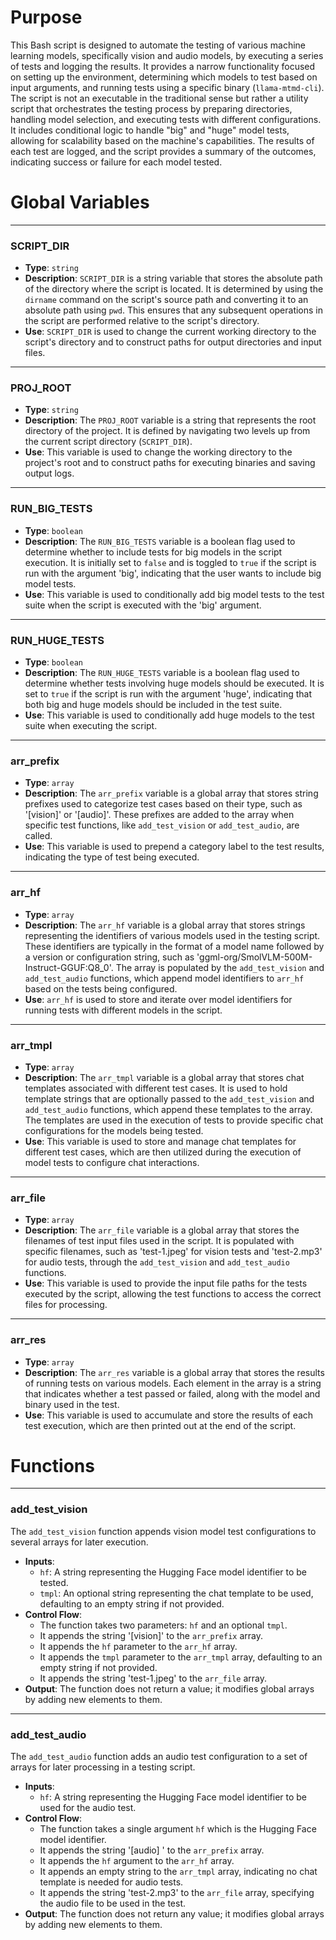 # Purpose
This Bash script is designed to automate the testing of various machine learning models, specifically vision and audio models, by executing a series of tests and logging the results. It provides a narrow functionality focused on setting up the environment, determining which models to test based on input arguments, and running tests using a specific binary (`llama-mtmd-cli`). The script is not an executable in the traditional sense but rather a utility script that orchestrates the testing process by preparing directories, handling model selection, and executing tests with different configurations. It includes conditional logic to handle "big" and "huge" model tests, allowing for scalability based on the machine's capabilities. The results of each test are logged, and the script provides a summary of the outcomes, indicating success or failure for each model tested.
# Global Variables

---
### SCRIPT\_DIR
- **Type**: `string`
- **Description**: `SCRIPT_DIR` is a string variable that stores the absolute path of the directory where the script is located. It is determined by using the `dirname` command on the script's source path and converting it to an absolute path using `pwd`. This ensures that any subsequent operations in the script are performed relative to the script's directory.
- **Use**: `SCRIPT_DIR` is used to change the current working directory to the script's directory and to construct paths for output directories and input files.


---
### PROJ\_ROOT
- **Type**: `string`
- **Description**: The `PROJ_ROOT` variable is a string that represents the root directory of the project. It is defined by navigating two levels up from the current script directory (`SCRIPT_DIR`).
- **Use**: This variable is used to change the working directory to the project's root and to construct paths for executing binaries and saving output logs.


---
### RUN\_BIG\_TESTS
- **Type**: `boolean`
- **Description**: The `RUN_BIG_TESTS` variable is a boolean flag used to determine whether to include tests for big models in the script execution. It is initially set to `false` and is toggled to `true` if the script is run with the argument 'big', indicating that the user wants to include big model tests.
- **Use**: This variable is used to conditionally add big model tests to the test suite when the script is executed with the 'big' argument.


---
### RUN\_HUGE\_TESTS
- **Type**: `boolean`
- **Description**: The `RUN_HUGE_TESTS` variable is a boolean flag used to determine whether tests involving huge models should be executed. It is set to `true` if the script is run with the argument 'huge', indicating that both big and huge models should be included in the test suite.
- **Use**: This variable is used to conditionally add huge models to the test suite when executing the script.


---
### arr\_prefix
- **Type**: `array`
- **Description**: The `arr_prefix` variable is a global array that stores string prefixes used to categorize test cases based on their type, such as '[vision]' or '[audio]'. These prefixes are added to the array when specific test functions, like `add_test_vision` or `add_test_audio`, are called.
- **Use**: This variable is used to prepend a category label to the test results, indicating the type of test being executed.


---
### arr\_hf
- **Type**: `array`
- **Description**: The `arr_hf` variable is a global array that stores strings representing the identifiers of various models used in the testing script. These identifiers are typically in the format of a model name followed by a version or configuration string, such as 'ggml-org/SmolVLM-500M-Instruct-GGUF:Q8_0'. The array is populated by the `add_test_vision` and `add_test_audio` functions, which append model identifiers to `arr_hf` based on the tests being configured.
- **Use**: `arr_hf` is used to store and iterate over model identifiers for running tests with different models in the script.


---
### arr\_tmpl
- **Type**: `array`
- **Description**: The `arr_tmpl` variable is a global array that stores chat templates associated with different test cases. It is used to hold template strings that are optionally passed to the `add_test_vision` and `add_test_audio` functions, which append these templates to the array. The templates are used in the execution of tests to provide specific chat configurations for the models being tested.
- **Use**: This variable is used to store and manage chat templates for different test cases, which are then utilized during the execution of model tests to configure chat interactions.


---
### arr\_file
- **Type**: `array`
- **Description**: The `arr_file` variable is a global array that stores the filenames of test input files used in the script. It is populated with specific filenames, such as 'test-1.jpeg' for vision tests and 'test-2.mp3' for audio tests, through the `add_test_vision` and `add_test_audio` functions.
- **Use**: This variable is used to provide the input file paths for the tests executed by the script, allowing the test functions to access the correct files for processing.


---
### arr\_res
- **Type**: `array`
- **Description**: The `arr_res` variable is a global array that stores the results of running tests on various models. Each element in the array is a string that indicates whether a test passed or failed, along with the model and binary used in the test.
- **Use**: This variable is used to accumulate and store the results of each test execution, which are then printed out at the end of the script.


# Functions

---
### add\_test\_vision
The `add_test_vision` function appends vision model test configurations to several arrays for later execution.
- **Inputs**:
    - `hf`: A string representing the Hugging Face model identifier to be tested.
    - `tmpl`: An optional string representing the chat template to be used, defaulting to an empty string if not provided.
- **Control Flow**:
    - The function takes two parameters: `hf` and an optional `tmpl`.
    - It appends the string '[vision]' to the `arr_prefix` array.
    - It appends the `hf` parameter to the `arr_hf` array.
    - It appends the `tmpl` parameter to the `arr_tmpl` array, defaulting to an empty string if not provided.
    - It appends the string 'test-1.jpeg' to the `arr_file` array.
- **Output**: The function does not return a value; it modifies global arrays by adding new elements to them.


---
### add\_test\_audio
The `add_test_audio` function adds an audio test configuration to a set of arrays for later processing in a testing script.
- **Inputs**:
    - `hf`: A string representing the Hugging Face model identifier to be used for the audio test.
- **Control Flow**:
    - The function takes a single argument `hf` which is the Hugging Face model identifier.
    - It appends the string '[audio] ' to the `arr_prefix` array.
    - It appends the `hf` argument to the `arr_hf` array.
    - It appends an empty string to the `arr_tmpl` array, indicating no chat template is needed for audio tests.
    - It appends the string 'test-2.mp3' to the `arr_file` array, specifying the audio file to be used in the test.
- **Output**: The function does not return any value; it modifies global arrays by adding new elements to them.


